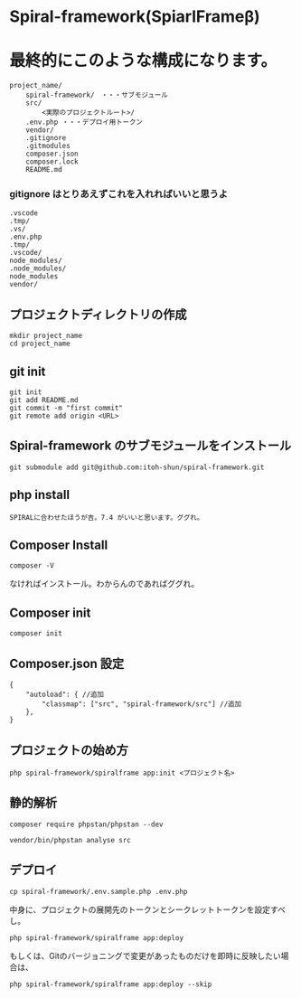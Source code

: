 # Spiral-framework(SpiarlFrameβ)
# 最終的にこのような構成になります。
~~~
project_name/
    spiral-framework/　・・・サブモジュール
    src/
        <実際のプロジェクトルート>/
    .env.php ・・・デプロイ用トークン
    vendor/
    .gitignore
    .gitmodules
    composer.json
    composer.lock
    README.md
~~~
### gitignore はとりあえずこれを入れればいいと思うよ
~~~
.vscode
.tmp/
.vs/
.env.php
.tmp/
.vscode/
node_modules/
.node_modules/
node_modules
vendor/
~~~

## プロジェクトディレクトリの作成
~~~
mkdir project_name
cd project_name
~~~
## git init 
~~~
git init 
git add README.md
git commit -m "first commit"
git remote add origin <URL>
~~~
## Spiral-framework のサブモジュールをインストール
~~~
git submodule add git@github.com:itoh-shun/spiral-framework.git
~~~
## php install 
~~~
SPIRALに合わせたほうが吉。7.4 がいいと思います。ググれ。
~~~
## Composer Install
~~~
composer -V
~~~
なければインストール。わからんのであればググれ。

## Composer init
~~~
composer init
~~~

## Composer.json 設定

~~~
{
    "autoload": { //追加
        "classmap": ["src", "spiral-framework/src"] //追加
    },
}

~~~

## プロジェクトの始め方
~~~
php spiral-framework/spiralframe app:init <プロジェクト名>
~~~
## 静的解析
~~~
composer require phpstan/phpstan --dev
~~~
~~~
vendor/bin/phpstan analyse src
~~~
## デプロイ
~~~
cp spiral-framework/.env.sample.php .env.php
~~~
中身に、プロジェクトの展開先のトークンとシークレットトークンを設定すべし。
~~~
php spiral-framework/spiralframe app:deploy
~~~
もしくは、Gitのバージョニングで変更があったものだけを即時に反映したい場合は、
~~~
php spiral-framework/spiralframe app:deploy --skip
~~~